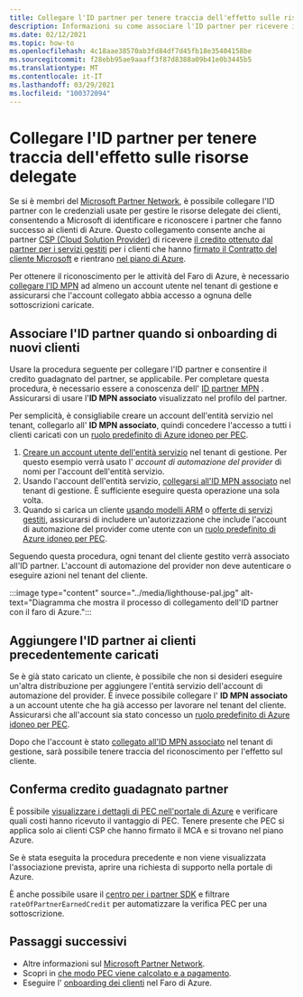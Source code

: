 ```yaml
---
title: Collegare l'ID partner per tenere traccia dell'effetto sulle risorse delegate
description: Informazioni su come associare l'ID partner per ricevere il credito guadagnato dal partner (PEC) sulle risorse dei clienti gestite tramite Azure Lighthouse.
ms.date: 02/12/2021
ms.topic: how-to
ms.openlocfilehash: 4c18aae38570ab3fd84df7d45fb18e35404158be
ms.sourcegitcommit: f28ebb95ae9aaaff3f87d8388a09b41e0b3445b5
ms.translationtype: MT
ms.contentlocale: it-IT
ms.lasthandoff: 03/29/2021
ms.locfileid: "100372094"
---
```

# <a name="link-your-partner-id-to-track-your-impact-on-delegated-resources"></a>Collegare l'ID partner per tenere traccia dell'effetto sulle risorse delegate 

Se si è membri del [Microsoft Partner Network](https://partner.microsoft.com/), è possibile collegare l'ID partner con le credenziali usate per gestire le risorse delegate dei clienti, consentendo a Microsoft di identificare e riconoscere i partner che fanno successo ai clienti di Azure. Questo collegamento consente anche ai partner [CSP (Cloud Solution Provider)](/partner-center/csp-overview) di ricevere [il credito ottenuto dal partner per i servizi gestiti](/partner-center/partner-earned-credit) per i clienti che hanno [firmato il Contratto del cliente Microsoft](/partner-center/confirm-customer-agreement) e rientrano [nel piano di Azure](/partner-center/azure-plan-get-started).

Per ottenere il riconoscimento per le attività del Faro di Azure, è necessario [collegare l'ID MPN](../../cost-management-billing/manage/link-partner-id.md) ad almeno un account utente nel tenant di gestione e assicurarsi che l'account collegato abbia accesso a ognuna delle sottoscrizioni caricate.

## <a name="associate-your-partner-id-when-you-onboard-new-customers"></a>Associare l'ID partner quando si onboarding di nuovi clienti

Usare la procedura seguente per collegare l'ID partner e consentire il credito guadagnato del partner, se applicabile. Per completare questa procedura, è necessario essere a conoscenza dell' [ID partner MPN](/partner-center/partner-center-account-setup#locate-your-mpn-id) . Assicurarsi di usare l'**ID MPN associato** visualizzato nel profilo del partner.

Per semplicità, è consigliabile creare un account dell'entità servizio nel tenant, collegarlo all' **ID MPN associato**, quindi concedere l'accesso a tutti i clienti caricati con un [ruolo predefinito di Azure idoneo per PEC](/partner-center/azure-roles-perms-pec).

1. [Creare un account utente dell'entità servizio](../../active-directory/develop/howto-authenticate-service-principal-powershell.md) nel tenant di gestione. Per questo esempio verrà usato l' *account di automazione del provider* di nomi per l'account dell'entità servizio.
1. Usando l'account dell'entità servizio, [collegarsi all'ID MPN associato](../../cost-management-billing/manage/link-partner-id.md#link-to-a-partner-id) nel tenant di gestione. È sufficiente eseguire questa operazione una sola volta.
1. Quando si carica un cliente [usando modelli ARM](onboard-customer.md) o [offerte di servizi gestiti](publish-managed-services-offers.md), assicurarsi di includere un'autorizzazione che include l'account di automazione del provider come utente con un [ruolo predefinito di Azure idoneo per PEC](/partner-center/azure-roles-perms-pec).

Seguendo questa procedura, ogni tenant del cliente gestito verrà associato all'ID partner. L'account di automazione del provider non deve autenticare o eseguire azioni nel tenant del cliente.

:::image type="content" source="../media/lighthouse-pal.jpg" alt-text="Diagramma che mostra il processo di collegamento dell'ID partner con il faro di Azure.":::

## <a name="add-your-partner-id-to-previously-onboarded-customers"></a>Aggiungere l'ID partner ai clienti precedentemente caricati

Se è già stato caricato un cliente, è possibile che non si desideri eseguire un'altra distribuzione per aggiungere l'entità servizio dell'account di automazione del provider. È invece possibile collegare l' **ID MPN associato** a un account utente che ha già accesso per lavorare nel tenant del cliente. Assicurarsi che all'account sia stato concesso un [ruolo predefinito di Azure idoneo per PEC](/partner-center/azure-roles-perms-pec).

Dopo che l'account è stato [collegato all'ID MPN associato](../../cost-management-billing/manage/link-partner-id.md#link-to-a-partner-id) nel tenant di gestione, sarà possibile tenere traccia del riconoscimento per l'effetto sul cliente.

## <a name="confirm-partner-earned-credit"></a>Conferma credito guadagnato partner

È possibile [visualizzare i dettagli di PEC nell'portale di Azure](/partner-center/partner-earned-credit-explanation#azure-cost-management) e verificare quali costi hanno ricevuto il vantaggio di PEC. Tenere presente che PEC si applica solo ai clienti CSP che hanno firmato il MCA e si trovano nel piano Azure.

Se è stata eseguita la procedura precedente e non viene visualizzata l'associazione prevista, aprire una richiesta di supporto nella portale di Azure.

È anche possibile usare il [centro per i partner SDK](/partner-center/develop/get-invoice-unbilled-consumption-lineitems) e filtrare `rateOfPartnerEarnedCredit` per automatizzare la verifica PEC per una sottoscrizione.

## <a name="next-steps"></a>Passaggi successivi

- Altre informazioni sul [Microsoft Partner Network](/partner-center/mpn-overview).
- Scopri in [che modo PEC viene calcolato e a pagamento](/partner-center/partner-earned-credit-explanation).
- Eseguire l' [onboarding dei clienti](onboard-customer.md) nel Faro di Azure.
